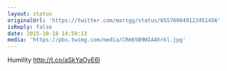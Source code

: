 ```yaml
---
layout: status
originalUrl: 'https://twitter.com/marcgg/status/655760049122451456'
isReply: false
date: 2015-10-18 14:59:13
media: 'https://pbs.twimg.com/media/CRm6SB9WIAAhrkl.jpg'
---
```


Humility http://t.co/aSkYaOyE6l
